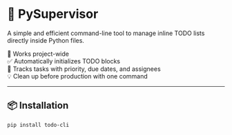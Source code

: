 # 📝 PySupervisor

A simple and efficient command-line tool to manage inline TODO lists directly inside Python files.

📂 Works project-wide  
✅ Automatically initializes TODO blocks  
🧠 Tracks tasks with priority, due dates, and assignees  
💡 Clean up before production with one command

---

## 📦 Installation

```bash
pip install todo-cli
